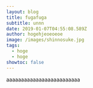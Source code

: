 ```yaml
---
layout: blog
title: fugafuga
subtitle: unnn
date: 2019-01-07T04:55:08.589Z
author: hogehjeoeoeoe
image: /images/shinnosuke.jpg
tags:
  - hoge
  - hoge
showtoc: false
---
```

aaaaaaaaaaaaaaaaaaaaaaaaa
